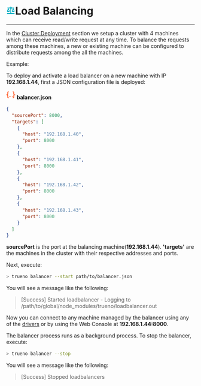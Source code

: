 # ![](../../assets/icons/scale-balance.png)Load Balancing

---

In the [Cluster Deployment](distributed-deployment.html) section we setup a cluster with 4 machines which can receive 
read/write request at any time. To balance the requests among these machines, a new or existing machine can be configured 
to distribute requests among the all the machines.

Example:

To deploy and activate a load balancer on a new machine with IP **192.168.1.44**, first a JSON configuration file is deployed:

![](../../assets/icons/json.png) **balancer.json**
```json
{
  "sourcePort": 8000,
  "targets": [
    {
      "host": "192.168.1.40",
      "port": 8000
    },
    {
      "host": "192.168.1.41",
      "port": 8000
    },
    {
      "host": "192.168.1.42",
      "port": 8000
    },
    {
      "host": "192.168.1.43",
      "port": 8000
    }
  ]
}
```

**sourcePort** is the port at the balancing machine(**192.168.1.44**).
**'targets'** are the machines in the cluster with their respective addresses and ports.

Next, execute:

  ```bash
  > trueno balancer --start path/to/balancer.json
  ```

You will see a message like the following:

> [Success] Started loadbalancer - Logging to /path/to/global/node_modules/trueno/loadbalancer.out

Now you can connect to any machine managed by the balancer using any of the [drivers](../api-drivers/drivers-connectors/drivers-connectors.html) 
or by using the Web Console at **192.168.1.44:8000**.

The balancer process runs as a background process. To stop the balancer, execute:

  ```bash
  > trueno balancer --stop
  ```

You will see a message like the following:

> [Success] Stopped loadbalancers

